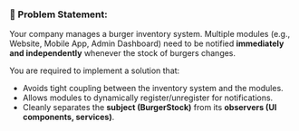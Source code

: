 ### 🧩 Problem Statement:

Your company manages a burger inventory system. Multiple modules (e.g., Website, Mobile App, Admin Dashboard) need to be notified **immediately and independently** whenever the stock of burgers changes.

You are required to implement a solution that:

- Avoids tight coupling between the inventory system and the modules.
- Allows modules to dynamically register/unregister for notifications.
- Cleanly separates the **subject (BurgerStock)** from its **observers (UI components, services)**.